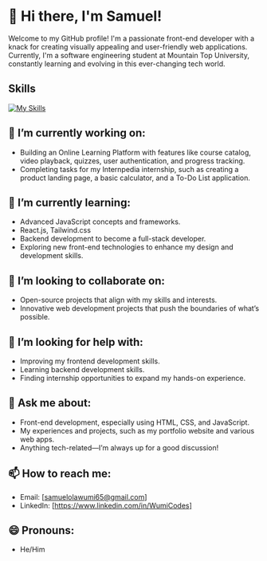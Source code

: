 # 👋 Hi there, I'm Samuel! 

Welcome to my GitHub profile! I'm a passionate front-end developer with a knack for creating visually appealing and user-friendly web applications. Currently, I'm a software engineering student at Mountain Top University, constantly learning and evolving in this ever-changing tech world.
## Skills

[![My Skills](https://skillicons.dev/icons?i=js,html,css,tailwind,stackoverflow,vite,vscode,linkedin,git,github,react,figma)](https://skillicons.dev)

## 🔭 I’m currently working on:
- Building an Online Learning Platform with features like course catalog, video playback, quizzes, user authentication, and progress tracking.
- Completing tasks for my Internpedia internship, such as creating a product landing page, a basic calculator, and a To-Do List application.

## 🌱 I’m currently learning:
- Advanced JavaScript concepts and frameworks.
- React.js, Tailwind.css
- Backend development to become a full-stack developer.
- Exploring new front-end technologies to enhance my design and development skills.

## 👯 I’m looking to collaborate on:
- Open-source projects that align with my skills and interests.
- Innovative web development projects that push the boundaries of what’s possible.

## 🤔 I’m looking for help with:
- Improving my frontend development skills.
- Learning backend development skills.
- Finding internship opportunities to expand my hands-on experience.

## 💬 Ask me about:
- Front-end development, especially using HTML, CSS, and JavaScript.
- My experiences and projects, such as my portfolio website and various web apps.
- Anything tech-related—I’m always up for a good discussion!

## 📫 How to reach me:
- Email: [samuelolawumi65@gmail.com]
- LinkedIn: [https://www.linkedin.com/in/WumiCodes]

## 😄 Pronouns:
- He/Him

